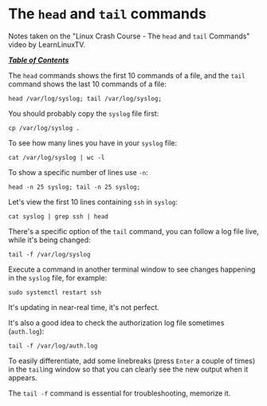 # The `head` and `tail` commands

Notes taken on the "Linux Crash Course - The `head` and `tail` Commands" video
by LearnLinuxTV.

[***Table of Contents***](/README.md)

The `head` commands shows the first 10 commands of a file, and the `tail`
command shows the last 10 commands of a file:
    
    head /var/log/syslog; tail /var/log/syslog;

You should probably copy the `syslog` file first:

    cp /var/log/syslog .

To see how many lines you have in your `syslog` file:

    cat /var/log/syslog | wc -l

To show a specific number of lines use `-n`:

    head -n 25 syslog; tail -n 25 syslog;
    
Let's view the first 10 lines containing `ssh` in `syslog`:

    cat syslog | grep ssh | head

There's a specific option of the `tail` command, you can follow a log file
live, while it's being changed:
    
    tail -f /var/log/syslog

Execute a command in another terminal window to see changes happening in the
`syslog` file, for example:

    sudo systemctl restart ssh

It's updating in near-real time, it's not perfect. 

It's also a good idea to check the authorization log file sometimes
(`auth.log`):

    tail -f /var/log/auth.log
    
To easily differentiate, add some linebreaks (press `Enter` a couple of times)
in the `tail`ing window so that you can clearly see the new output when it
appears.

The `tail -f` command is essential for troubleshooting, memorize it.
